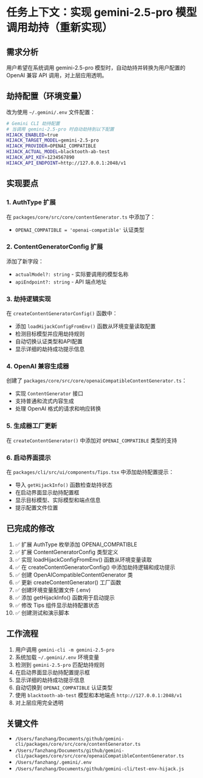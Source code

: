# 任务上下文：实现 gemini-2.5-pro 模型调用劫持（重新实现）

## 需求分析

用户希望在系统调用 gemini-2.5-pro 模型时，自动劫持并转换为用户配置的 OpenAI 兼容 API 调用，对上层应用透明。

## 劫持配置（环境变量）

改为使用 `~/.gemini/.env` 文件配置：

```bash
# Gemini CLI 劫持配置
# 当调用 gemini-2.5-pro 时自动劫持到以下配置
HIJACK_ENABLED=true
HIJACK_TARGET_MODEL=gemini-2.5-pro
HIJACK_PROVIDER=OPENAI_COMPATIBLE
HIJACK_ACTUAL_MODEL=blacktooth-ab-test
HIJACK_API_KEY=1234567890
HIJACK_API_ENDPOINT=http://127.0.0.1:2048/v1
```

## 实现要点

### 1. AuthType 扩展

在 `packages/core/src/core/contentGenerator.ts` 中添加了：

- `OPENAI_COMPATIBLE = 'openai-compatible'` 认证类型

### 2. ContentGeneratorConfig 扩展

添加了新字段：

- `actualModel?: string` - 实际要调用的模型名称
- `apiEndpoint?: string` - API 端点地址

### 3. 劫持逻辑实现

在 `createContentGeneratorConfig()` 函数中：

- 添加 `loadHijackConfigFromEnv()` 函数从环境变量读取配置
- 检测目标模型并应用劫持规则
- 自动切换认证类型和API配置
- 显示详细的劫持成功提示信息

### 4. OpenAI 兼容生成器

创建了 `packages/core/src/core/openaiCompatibleContentGenerator.ts`：

- 实现 `ContentGenerator` 接口
- 支持普通和流式内容生成
- 处理 OpenAI 格式的请求和响应转换

### 5. 生成器工厂更新

在 `createContentGenerator()` 中添加对 `OPENAI_COMPATIBLE` 类型的支持

### 6. 启动界面提示

在 `packages/cli/src/ui/components/Tips.tsx` 中添加劫持配置提示：

- 导入 `getHijackInfo()` 函数检查劫持状态
- 在启动界面显示劫持配置框
- 显示目标模型、实际模型和端点信息
- 提示配置文件位置

## 已完成的修改

1. ✅ 扩展 AuthType 枚举添加 OPENAI_COMPATIBLE
2. ✅ 扩展 ContentGeneratorConfig 类型定义
3. ✅ 实现 loadHijackConfigFromEnv() 函数从环境变量读取
4. ✅ 在 createContentGeneratorConfig() 中添加劫持逻辑和成功提示
5. ✅ 创建 OpenAICompatibleContentGenerator 类
6. ✅ 更新 createContentGenerator() 工厂函数
7. ✅ 创建环境变量配置文件 (.env)
8. ✅ 添加 getHijackInfo() 函数用于启动提示
9. ✅ 修改 Tips 组件显示劫持配置状态
10. ✅ 创建测试和演示脚本

## 工作流程

1. 用户调用 `gemini-cli -m gemini-2.5-pro`
2. 系统加载 `~/.gemini/.env` 环境变量
3. 检测到 `gemini-2.5-pro` 匹配劫持规则
4. 在启动界面显示劫持配置提示框
5. 显示详细的劫持成功提示信息
6. 自动切换到 `OPENAI_COMPATIBLE` 认证类型
7. 使用 `blacktooth-ab-test` 模型和本地端点 `http://127.0.0.1:2048/v1`
8. 对上层应用完全透明

## 关键文件

- `/Users/fanzhang/Documents/github/gemini-cli/packages/core/src/core/contentGenerator.ts`
- `/Users/fanzhang/Documents/github/gemini-cli/packages/core/src/core/openaiCompatibleContentGenerator.ts`
- `/Users/fanzhang/.gemini/.env`
- `/Users/fanzhang/Documents/github/gemini-cli/test-env-hijack.js`
